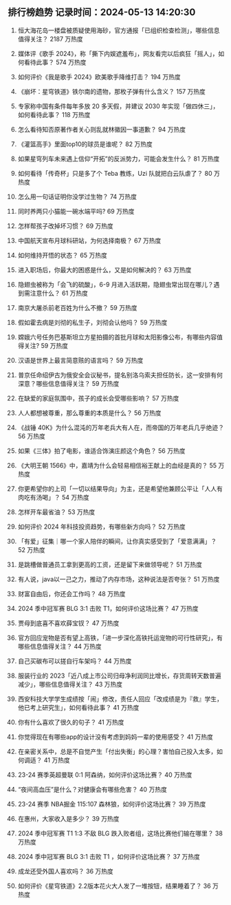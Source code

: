 
## 排行榜趋势 记录时间：2024-05-13 14:20:30
  
  1. 恒大海花岛一楼盘被质疑使用海砂，官方通报「已组织检查检测」，哪些信息值得关注？ 2187 万热度
    
  2. 媒体评《歌手 2024》，称「撕下内娱遮羞布」，网友看完以后疯狂「摇人」，如何看待此事？ 574 万热度
    
  3. 如何评价《我是歌手 2024》欧美歌手降维打击？ 194 万热度
    
  4. 《崩坏：星穹铁道》铁尔南的遗物，那枚子弹有什么含义？ 157 万热度
    
  5. 专家称中国有条件每年多放 20 多天假，并建议 2030 年实现「做四休三」，如何看待此事？ 118 万热度
    
  6. 怎么看待知否原著作者关心则乱就林徽因一事道歉？ 94 万热度
    
  7. 《灌篮高手》里面top10的球员是谁呢？ 82 万热度
    
  8. 如果星穹列车未来遇上信仰“开拓”的反派势力，可能会发生什么？ 81 万热度
    
  9. 如何看待「传奇杯」只是多了个 Teba 教练，Uzi 队就把白云队虐了？ 80 万热度
    
  10. 怎么用一句话证明你没学过生物？ 74 万热度
    
  11. 同时养两只小猫能一碗水端平吗? 69 万热度
    
  12. 怎样帮孩子改掉坏习惯？ 69 万热度
    
  13. 中国航天宣布月球科研站，为何选择南极？ 67 万热度
    
  14. 如何维持开悟的状态？ 65 万热度
    
  15. 进入职场后，你最大的困惑是什么，又是如何解决的？ 63 万热度
    
  16. 隐翅虫被称为「会飞的硫酸」，6-9 月进入活跃期，隐翅虫常出现在哪儿？遇到需注意什么？ 61 万热度
    
  17. 南京大屠杀前老百姓为什么不撤？ 59 万热度
    
  18. 假如霍去病是刘彻的私生子，刘彻会认他吗？ 59 万热度
    
  19. 嫦娥六号任务巴基斯坦立方星拍摄的首批月球和太阳影像公布，有哪些内容值得关注? 59 万热度
    
  20. 汉语是世界上最言简意赅的语言吗？ 59 万热度
    
  21. 普京任命绍伊古为俄安全会议秘书，提名别洛乌索夫担任防长，这一安排有何深意？哪些信息值得关注？ 59 万热度
    
  22. 在缺爱的家庭氛围中，孩子的成长会受哪些影响？ 57 万热度
    
  23. 人人都想被尊重，那么尊重的本质是什么？ 56 万热度
    
  24. 《战锤 40K》为什么混沌的万年老兵大有人在，而帝国的万年老兵几乎绝迹？ 56 万热度
    
  25. 如果《三体》拍了电影，谁适合饰演庄颜这个角色？ 56 万热度
    
  26. 《大明王朝 1566》中，嘉靖为什么会轻易相信裕王献上的血经是真的？ 55 万热度
    
  27. 你更希望你的上司「一切以结果导向」为主，还是希望他兼顾公平让「人人有肉吃有汤喝」？ 54 万热度
    
  28. 怎样开车最省油？ 53 万热度
    
  29. 如何评价 2024 年科技投资趋势，有哪些新方向吗？ 52 万热度
    
  30. 「有爱」征集｜哪一个家人陪伴的瞬间，让你真实感受到了「爱意满满」？ 52 万热度
    
  31. 是跳槽做普通员工拿到更高的工资，还是留下来做领导呢？ 51 万热度
    
  32. 有人说，java以一己之力，推动了内存市场，这种说法是否夸张？ 51 万热度
    
  33. 财富自由后，你还会工作吗？ 48 万热度
    
  34. 2024 季中冠军赛 BLG 3:1 击败 T1，如何评价这场比赛？ 47 万热度
    
  35. 贾母到底喜不喜欢薛宝钗？ 47 万热度
    
  36. 官方回应宠物是否有望上高铁，「进一步深化高铁托运宠物的可行性研究」，有哪些信息值得关注？ 44 万热度
    
  37. 自己买碳布可以搓自行车架吗？ 44 万热度
    
  38. 服装行业的 2023「近八成上市公司归母净利润同比增长，存货周转天数普遍减少」，哪些信息值得关注？ 43 万热度
    
  39. 西安科技大学学生成绩按「闹」修改，责任人回应「改成绩是为『救』学生，他已考上研究生」，如何看待此事？ 41 万热度
    
  40. 你有什么喜欢了很久的句子？ 41 万热度
    
  41. 你觉得现在有哪些app的设计没有考虑到妈妈一辈的使用感受？ 41 万热度
    
  42. 在亲密关系中，总是不自觉产生「付出失衡」的心理？害怕自己投入太多，如何调适？ 41 万热度
    
  43. 23-24 赛季英超曼联 0:1 阿森纳，如何评价这场比赛？ 40 万热度
    
  44. “夜间高血压”是什么？对健康会有哪些危害？ 40 万热度
    
  45. 23-24 赛季 NBA掘金 115:107 森林狼，如何评价这场比赛？ 39 万热度
    
  46. 在惠州，大家收入是多少？ 39 万热度
    
  47. 2024 季中冠军赛 T1 1:3 不敌 BLG 跌入败者组，这场比赛他们输在哪里？ 38 万热度
    
  48. 2024 季中冠军赛 BLG 3:1 击败 T1 ，如何评价这场比赛？ 37 万热度
    
  49. 成龙还受外国人喜欢吗？ 36 万热度
    
  50. 如何评价《星穹铁道》2.2版本花火大人发了一堆按钮，结果睡着了？ 36 万热度
    